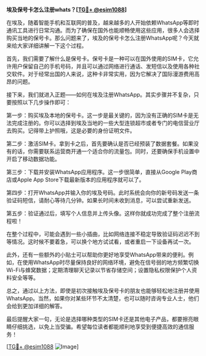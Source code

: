 **埃及保号卡怎么注册whats？[[TG💪+ @esim1088](https://t.me/s/esim1088)]**

在埃及，随着智能手机和互联网的普及，越来越多的人开始依赖WhatsApp等即时通讯工具进行日常沟通。而为了确保在国外也能顺畅使用这些应用，很多人会选择购买当地的保号卡。那么问题来了，埃及的保号卡怎么注册WhatsApp呢？今天就来给大家详细讲解一下这个过程。

首先，我们需要了解什么是保号卡。保号卡是一种可以在国外使用的SIM卡，它允许用户保留自己的手机号码，并且可以通过网络进行通话、发短信以及使用各种社交软件。对于经常出国的人来说，这种卡非常实用，因为它解决了国际漫游费用高昂的问题。

接下来，我们就进入正题——如何在埃及注册WhatsApp。其实步骤并不复杂，只要按照以下几步操作即可：

第一步：购买埃及本地的保号卡。这一步是最关键的，因为没有正确的SIM卡是无法完成注册的。你可以选择到埃及当地的一些大型连锁超市或者专门的电信营业厅去购买。记得带上护照哦，这是必要的身份证明文件。

第二步：激活SIM卡。拿到卡之后，首先要确认是否已经预装了数据套餐。如果没有的话，你需要联系运营商开通一个适合你的流量包。同时，还要确保手机设置中开启了移动数据功能。

第三步：下载并安装WhatsApp应用程序。这一步很简单，直接从Google Play商店或Apple App Store下载最新版本的应用程序就可以了。

第四步：打开WhatsApp并输入你的埃及号码。此时系统会向你的新号码发送一条验证码短信，请耐心等待几分钟。如果长时间未收到消息，可以尝试重新发送。

第五步：验证通过后，填写个人信息并上传头像。这样你就成功完成了整个注册流程啦！

在整个过程中，可能会遇到一些小插曲，比如网络连接不稳定导致验证码迟迟不到等情况。这时候不要着急，可以换个地方试试看，或者重启一下设备再试一次。

此外，还有一些额外的小贴士可以帮助你更好地享受WhatsApp带来的便利。例如，在使用WhatsApp时尽量保持良好的网络环境，避免在信号弱的地方频繁切换Wi-Fi与蜂窝数据；定期清理聊天记录以节省存储空间；设置隐私权限保护个人资料安全等等。

总之，通过以上方法，即使是初次接触埃及保号卡的朋友也能够轻松地注册并使用WhatsApp。当然，如果你对某些环节不太清楚，也可以随时咨询专业人士，他们会给到更加详细的解答。

最后提醒大家一句，无论是选择哪种类型的SIM卡还是其他电子产品，都要擦亮眼睛仔细挑选，以免上当受骗。希望每位读者都能顺利地享受到便捷高效的通信服务！

[[TG💪+ @esim1088](https://t.me/s/esim1088) ![Image](https://i.postimg.cc/4NQfJmqS/Snipaste-2025-05-13-00-14-12.png)]
